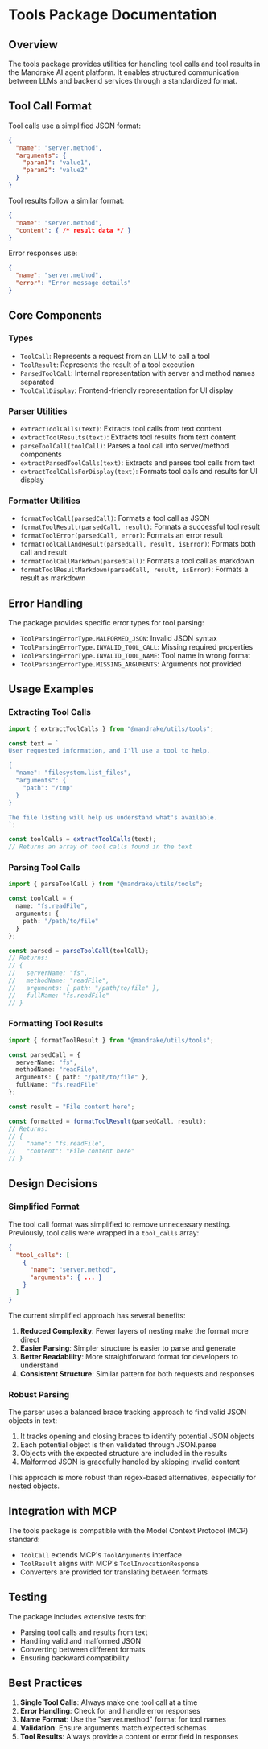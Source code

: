 # Tools Package Documentation

## Overview

The tools package provides utilities for handling tool calls and tool results in the Mandrake AI agent platform. It enables structured communication between LLMs and backend services through a standardized format.

## Tool Call Format

Tool calls use a simplified JSON format:

```json
{
  "name": "server.method",
  "arguments": {
    "param1": "value1",
    "param2": "value2"
  }
}
```

Tool results follow a similar format:

```json
{
  "name": "server.method",
  "content": { /* result data */ }
}
```

Error responses use:

```json
{
  "name": "server.method",
  "error": "Error message details"
}
```

## Core Components

### Types

- `ToolCall`: Represents a request from an LLM to call a tool
- `ToolResult`: Represents the result of a tool execution
- `ParsedToolCall`: Internal representation with server and method names separated
- `ToolCallDisplay`: Frontend-friendly representation for UI display

### Parser Utilities

- `extractToolCalls(text)`: Extracts tool calls from text content
- `extractToolResults(text)`: Extracts tool results from text content
- `parseToolCall(toolCall)`: Parses a tool call into server/method components
- `extractParsedToolCalls(text)`: Extracts and parses tool calls from text
- `extractToolCallsForDisplay(text)`: Formats tool calls and results for UI display

### Formatter Utilities

- `formatToolCall(parsedCall)`: Formats a tool call as JSON
- `formatToolResult(parsedCall, result)`: Formats a successful tool result
- `formatToolError(parsedCall, error)`: Formats an error result
- `formatToolCallAndResult(parsedCall, result, isError)`: Formats both call and result
- `formatToolCallMarkdown(parsedCall)`: Formats a tool call as markdown
- `formatToolResultMarkdown(parsedCall, result, isError)`: Formats a result as markdown

## Error Handling

The package provides specific error types for tool parsing:

- `ToolParsingErrorType.MALFORMED_JSON`: Invalid JSON syntax
- `ToolParsingErrorType.INVALID_TOOL_CALL`: Missing required properties
- `ToolParsingErrorType.INVALID_TOOL_NAME`: Tool name in wrong format
- `ToolParsingErrorType.MISSING_ARGUMENTS`: Arguments not provided

## Usage Examples

### Extracting Tool Calls

```typescript
import { extractToolCalls } from "@mandrake/utils/tools";

const text = `
User requested information, and I'll use a tool to help.

{
  "name": "filesystem.list_files",
  "arguments": {
    "path": "/tmp"
  }
}

The file listing will help us understand what's available.
`;

const toolCalls = extractToolCalls(text);
// Returns an array of tool calls found in the text
```

### Parsing Tool Calls

```typescript
import { parseToolCall } from "@mandrake/utils/tools";

const toolCall = {
  name: "fs.readFile",
  arguments: {
    path: "/path/to/file"
  }
};

const parsed = parseToolCall(toolCall);
// Returns:
// {
//   serverName: "fs",
//   methodName: "readFile",
//   arguments: { path: "/path/to/file" },
//   fullName: "fs.readFile"
// }
```

### Formatting Tool Results

```typescript
import { formatToolResult } from "@mandrake/utils/tools";

const parsedCall = {
  serverName: "fs",
  methodName: "readFile",
  arguments: { path: "/path/to/file" },
  fullName: "fs.readFile"
};

const result = "File content here";

const formatted = formatToolResult(parsedCall, result);
// Returns:
// {
//   "name": "fs.readFile",
//   "content": "File content here"
// }
```

## Design Decisions

### Simplified Format

The tool call format was simplified to remove unnecessary nesting. Previously, tool calls were wrapped in a `tool_calls` array:

```json
{
  "tool_calls": [
    {
      "name": "server.method",
      "arguments": { ... }
    }
  ]
}
```

The current simplified approach has several benefits:

1. **Reduced Complexity**: Fewer layers of nesting make the format more direct
2. **Easier Parsing**: Simpler structure is easier to parse and generate
3. **Better Readability**: More straightforward format for developers to understand
4. **Consistent Structure**: Similar pattern for both requests and responses

### Robust Parsing

The parser uses a balanced brace tracking approach to find valid JSON objects in text:

1. It tracks opening and closing braces to identify potential JSON objects
2. Each potential object is then validated through JSON.parse
3. Objects with the expected structure are included in the results
4. Malformed JSON is gracefully handled by skipping invalid content

This approach is more robust than regex-based alternatives, especially for nested objects.

## Integration with MCP

The tools package is compatible with the Model Context Protocol (MCP) standard:

- `ToolCall` extends MCP's `ToolArguments` interface
- `ToolResult` aligns with MCP's `ToolInvocationResponse`
- Converters are provided for translating between formats

## Testing

The package includes extensive tests for:

- Parsing tool calls and results from text
- Handling valid and malformed JSON
- Converting between different formats
- Ensuring backward compatibility

## Best Practices

1. **Single Tool Calls**: Always make one tool call at a time
2. **Error Handling**: Check for and handle error responses
3. **Name Format**: Use the "server.method" format for tool names
4. **Validation**: Ensure arguments match expected schemas
5. **Tool Results**: Always provide a content or error field in responses
